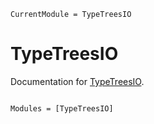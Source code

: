 ```@meta
CurrentModule = TypeTreesIO
```

# TypeTreesIO

Documentation for [TypeTreesIO](https://github.com/timholy/TypeTreesIO.jl).

```@index
```

```@autodocs
Modules = [TypeTreesIO]
```
